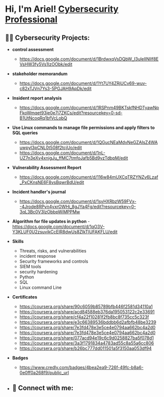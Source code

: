 <h1>Hi, I'm Ariel!  <a href="https://www.linkedin.com/in/joshmadakor/">Cybersecurity Professional</a>

<h2>👨‍💻 Cybersecurity Projects:</h2>

- <b>control assessment</b>
  - https://docs.google.com/document/d/1BrdwxqVsDQbW_I3uleIINlIf8EVsHW3fy5Vs1IzOObk/edit
- <b>stakeholder memorandum</b>
  - https://docs.google.com/document/d/1Yt7UY4ZRjUCv69-wuv-c82xTJVn7Ys3-5PGJAH9ApDk/edit
- <b>Insident report analysis</b>
  - https://docs.google.com/document/d/1RSPnm49BKTskfNHDTyawNpFkoWmqet93je0e7i7ZKCs/edit?resourcekey=0-sd-B1UtNcoqRq1bfVcLobQ
- <b> Use Linux commands to manage file permissions and apply filters to SQL queries</b>
  - https://docs.google.com/document/d/1QGucNEaMdvNeGZAIsZ4WAuwpyI3pCNL0t508f2tcjUo/edit
  - https://docs.google.com/document/d/1nL-UZ7n3eXv4xnigJu_ffMC7tmfoJafb5Bd9vzTdbpM/edit
  
- <b>Vulnerability Assessment Report</b>
  - https://docs.google.com/document/d/116w84mUXCqTRZYNZv6Lzaf_PxCKnsNE6F8vsBqwrBdU/edit
 
- <b>Incident handler's journal</b>
  - https://docs.google.com/document/d/1syHXRbzW59FVx--4Jrode8RPyn4yxrOWHi_8gJYa4Fg/edit?resourcekey=0-3qL3Bc0V3IzObbpWiMPPMw

- <b>Algorithm for file updates in python</b>
  -https://docs.google.com/document/d/1qO3V-Y3KLUF0U2zsuvikCcEIR8dwUs8ZIkTIUFAKFLU/edit

- <b>Skills</b>
  - Threats, risks, and vulnerabilities 
  - incident response                        
  - Security frameworks and controls
  - SIEM tools
  - security hardening
  - Python
  - SQL
  - Linux command Line
    
- <b>Certificates</b>
  - https://coursera.org/share/90c6059b85789bfb446f2581d34110a1
  - https://coursera.org/share/acd84588eb376da195053122c2e33691
  - https://coursera.org/share/cf4a22f10281f2fb8bc8f735cc5c323f
  - https://coursera.org/share/e3c66389536bddbb6d2afbfb48be3239
  - https://coursera.org/share/7e3fd478e3e5ce4e0794aa662bc4a2d0
  - https://coursera.org/share/7e3fd478e3e5ce4e0794aa662bc4a2d0
  - https://coursera.org/share/077acd94e19c6c9d0258827ba5f078d1
  - https://coursera.org/share/3a3f1791834a4783ad55c8a55a6cc806
  - https://coursera.org/share/b26bc777dd011501a5f3150aa053df94
- <b>Badges</b>
  - https://www.credly.com/badges/4bea2ea9-726f-49fc-b8a6-0e0ff0a268f9/public_url

- <h2> 🤳 Connect with me:</h2>
[instagram]: https://www.instagram.com/camposari_?igshid=OGQ5ZDc2ODk2ZA%3D%3D&utm_source=qr
[linkedin]: https://www.linkedin.com/in/ariel-campos-463054135
